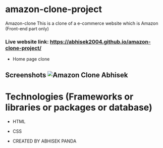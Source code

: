 # amazon-clone-project
Amazon-clone  This is a clone of a e-commerce website which is Amazon (Front-end part only)

### Live website link: https://abhisek2004.github.io/amazon-clone-project/

- Home page clone

## Screenshots    ![Amazon Clone Abhisek](https://github.com/abhisek2004/amazon-clone-project/assets/117925314/fcff6c98-4d07-465b-be32-10f7b7012896)




# Technologies (Frameworks or libraries or packages or database)
- HTML
- CSS

- CREATED BY ABHISEK PANDA
